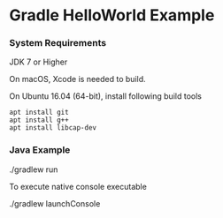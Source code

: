 # Gradle HelloWorld Example

### System Requirements

JDK 7 or Higher

On macOS, Xcode is needed to build.

On Ubuntu 16.04 (64-bit), install following build tools

```
apt install git
apt install g++
apt install libcap-dev
```


### Java Example

./gradlew run

To execute native console executable

./gradlew launchConsole